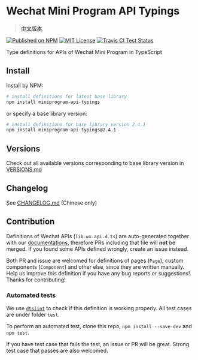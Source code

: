 # Wechat Mini Program API Typings

> [中文版本](./README.md)

[![Published on NPM](https://img.shields.io/npm/v/miniprogram-api-typings.svg?style=flat)](https://www.npmjs.com/package/miniprogram-api-typings)
[![MIT License](https://img.shields.io/github/license/wechat-miniprogram/api-typings.svg)](https://github.com/wechat-miniprogram/api-typings)
[![Travis CI Test Status](https://travis-ci.org/wechat-miniprogram/api-typings.svg?branch=master)](https://travis-ci.org/wechat-miniprogram/api-typings)

Type definitions for APIs of Wechat Mini Program in TypeScript

## Install

Install by NPM:
```bash
# install definitions for latest base library
npm install miniprogram-api-typings
```

or specify a base library version:

```bash
# install definitions for base library version 2.4.1
npm install miniprogram-api-typings@2.4.1
```

## Versions

Check out all available versions corresponding to base library version in [VERSIONS.md](https://github.com/wechat-miniprogram/api-typings/blob/master/VERSIONS.md)

## Changelog

See [CHANGELOG.md](https://github.com/wechat-miniprogram/api-typings/blob/master/CHANGELOG.md) (Chinese only)

## Contribution

Definitions of Wechat APIs (`lib.wx.api.d.ts`) are auto-generated together with our [documentations](https://developers.weixin.qq.com/miniprogram/dev/index.html), therefore PRs including that file will __not__ be merged. If you found some APIs defined wrongly, create an issue instead.

Both PR and issue are welcomed for definitions of pages (`Page`), custom components (`Component`) and other else, since they are written manually. Help us improve this definition if you have any bug reports or suggestions! Thanks for contributing!

### Automated tests

We use [`dtslint`](https://github.com/Microsoft/dtslint) to check if this definition is working properly. All test cases are under folder `test`.

To perform an automated test, clone this repo, `npm install --save-dev` and `npm test`.

If you have test case that fails the test, an issue or PR will be great. Strong test case that passes are also welcomed.
